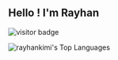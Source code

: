 ## Hello ! I'm Rayhan

![visitor badge](https://visitor-badge.laobi.icu/badge?page_id=jwenjian.visitor-badge)

![rayhankimi's Top Languages](https://github-readme-stats.vercel.app/api/top-langs/?username=rayhankimi&theme=tokyonight&show_icons=true&hide_border=true&layout=compact)
